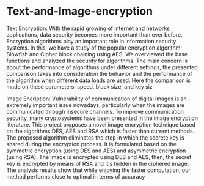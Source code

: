 # Text-and-Image-encryption
Text Encryption:
With the rapid growing of internet and networks applications, data security becomes
more important than ever before. Encryption algorithms play an important role in
information security systems. In this, we have a study of the popular encryption
algorithm: Blowfish and Cipher block chaining using AES. We overviewed the base
functions and analyzed the security for algorithms. The main concern is about the
performance of algorithms under different settings, the presented comparison takes
into consideration the behavior and the performance of the algorithm when different
data loads are used. Here the comparison is made on these parameters: speed, block
size, and key siz

Image Encription:
Vulnerability of communication of digital images is an extremely important issue
nowadays, particularly when the images are communicated through insecure channels.
To improve communication security, many cryptosystems have been presented in the
image encryption literature. This project proposes a novel image encryption technique
based on the algorithms DES, AES and RSA which is faster than current methods. The
proposed algorithm eliminates the step in which the secrete key is shared during the
encryption process. It is formulated based on the symmetric encryption (using DES and
AES) and asymmetric encryption (using RSA). The image is encrypted using DES and AES,
then, the secret key is encrypted by means of RSA and itis hidden in the ciphered image.
The analysis results show that while enjoying the faster computation, our method
performs close to optimal in terms of accuracy

